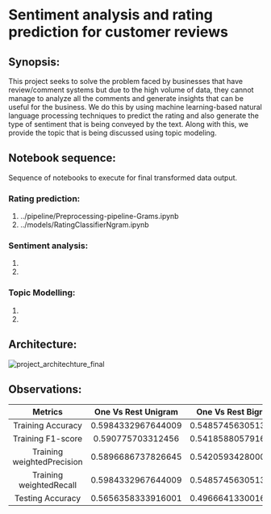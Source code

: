 # Sentiment analysis and rating prediction for customer reviews

## Synopsis:
This project seeks to solve the problem faced by businesses that have review/comment systems but due to the high
volume of data, they cannot manage to analyze all the comments and generate insights that can be useful for the
business. We do this by using machine learning-based natural language processing techniques to predict the rating
and also generate the type of sentiment that is being conveyed by the text. Along with this, we provide the topic that
is being discussed using topic modeling.

## Notebook sequence:
Sequence of notebooks to execute for final transformed data output.
### Rating prediction:
1. ../pipeline/Preprocessing-pipeline-Grams.ipynb
2. ../models/RatingClassifierNgram.ipynb

### Sentiment analysis:
1.
2.

### Topic Modelling:
1.
2.

## Architecture:
![project_architechture_final ](https://user-images.githubusercontent.com/41346159/162556455-45e60f22-6d07-4fce-9c30-d710542689af.png)

## Observations:
|          Metrics            | One Vs Rest Unigram | One Vs Rest Bigram | One Vs Rest Trigram | Logistic regression |
|:---------------------------:|:-------------------:|:------------------:|:-------------------:|:-------------------:|
|     Training Accuracy       | 0.5984332967644009  | 0.5485745630513518 | 0.36941284320944984 | 0.8708759249621304  |
|     Training F1-score       | 0.590775703312456   | 0.5418588057916316 | 0.3644811915058533  | 0.847222644472359   |
|  Training weightedPrecision | 0.5896686737826645  | 0.5420593428000069 | 0.36945976463769    | 0.876006774607881   |
|   Training weightedRecall   | 0.5984332967644009  | 0.5485745630513518 | 0.3694128432094498  | 0.8708759249621303  |
|      Testing Accuracy       | 0.5656358333916001  | 0.4966641330016262 | 0.30505364678604213 | 0.8674072325996551  |
